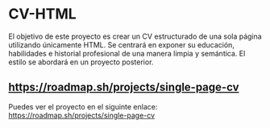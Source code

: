 # CV-HTML
El objetivo de este proyecto es crear un CV estructurado de una sola página utilizando únicamente HTML. Se centrará en exponer su educación, habilidades e historial profesional de una manera limpia y semántica. El estilo se abordará en un proyecto posterior.

## https://roadmap.sh/projects/single-page-cv
Puedes ver el proyecto en el siguinte enlace: https://roadmap.sh/projects/single-page-cv
